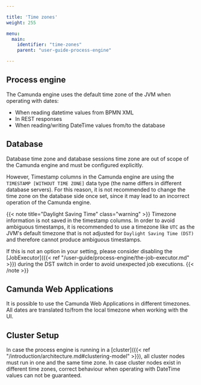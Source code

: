 ```yaml
---

title: 'Time zones'
weight: 255

menu:
  main:
    identifier: "time-zones"
    parent: "user-guide-process-engine"

---
```


## Process engine

The Camunda engine uses the default time zone of the JVM when operating with dates:

* When reading datetime values from BPMN XML
* In REST responses
* When reading/writing DateTime values from/to the database

## Database

Database time zone and database sessions time zone are out of scope of the Camunda engine and must be configured explicitly.

However, Timestamp columns in the Camunda engine are using the `TIMESTAMP [WITHOUT TIME ZONE]` data type (the name differs in different database servers).
For this reason, it is not recommended to change the time zone on the database side once set, since it may lead to an incorrect operation of the Camunda engine.

{{< note title="Daylight Saving Time" class="warning" >}}
Timezone information is not saved in the timestamp columns. In order to avoid ambiguous timestamps, it is recommended to use a timezone like `UTC` as the JVM's default timezone 
that is not adjusted for `Daylight Saving Time (DST)` and therefore cannot produce ambiguous timestamps.

If this is not an option in your setting, please consider disabling the [JobExecutor]({{< ref "/user-guide/process-engine/the-job-executor.md" >}}) during the DST switch in order
to avoid unexpected job executions. 
{{< /note >}}

## Camunda Web Applications

It is possible to use the Camunda Web Applications in different timezones. All dates are translated to/from the local timezone when working with the UI.

## Cluster Setup

In case the process engine is running in a [cluster]({{< ref "/introduction/architecture.md#clustering-model" >}}), 
all cluster nodes must run in one and the same time zone. In case cluster nodes exist in different time zones, 
correct behaviour when operating with DateTime values can not be guaranteed.